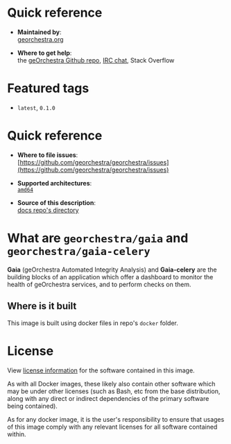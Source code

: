 # Quick reference

-    **Maintained by**:  
     [georchestra.org](https://www.georchestra.org/)

-    **Where to get help**:  
     the [geOrchestra Github repo](https://github.com/georchestra/georchestra), [IRC chat](https://matrix.to/#/#georchestra:osgeo.org), Stack Overflow

# Featured tags

- `latest`, `0.1.0`

# Quick reference

-	**Where to file issues**:  
     [https://github.com/georchestra/georchestra/issues](https://github.com/georchestra/georchestra/issues)

-	**Supported architectures**:   
     [`amd64`](https://hub.docker.com/r/amd64/docker/)

-	**Source of this description**:  
     [docs repo's directory](https://github.com/georchestra/gaia/blob/master/DOCKER_HUB.md)

# What are `georchestra/gaia` and `georchestra/gaia-celery`

**Gaia** (geOrchestra Automated Integrity Analysis) and **Gaia-celery** are the building blocks of an application which offer a dashboard to monitor the health of geOrchestra services, and to perform checks on them.

[//]: # (# How to use this image)

[//]: # (As for every other geOrchestra webapp, its configuration resides in the data directory &#40;[datadir]&#40;https://github.com/georchestra/datadir&#41;&#41;, typically something like /etc/georchestra, where it expects to find a maelstro sub-directory.)

[//]: # (It is recommended to use the official docker composition: https://github.com/georchestra/docker.)

[//]: # (For this specific component, see the section `maelstro` in the [`georchestra/docker/docker-compose.yml`]&#40;https://github.com/georchestra/docker/blob/master/docker-compose.yml&#41; file.)

## Where is it built

This image is built using docker files in repo's `docker` folder.

# License

View [license information](https://www.georchestra.org/software.html) for the software contained in this image.

As with all Docker images, these likely also contain other software which may be under other licenses (such as Bash, etc from the base distribution, along with any direct or indirect dependencies of the primary software being contained).

[//]: # (Some additional license information which was able to be auto-detected might be found in [the `repo-info` repository's georchestra/ directory]&#40;&#41;.)

As for any docker image, it is the user's responsibility to ensure that usages of this image comply with any relevant licenses for all software contained within.